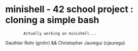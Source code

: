 # minishell - 42 school project : cloning a simple bash

			Actually working on minishell...

Gauthier Rohr (grohr)			&&			Christopher Jauregui (cjauregu)
